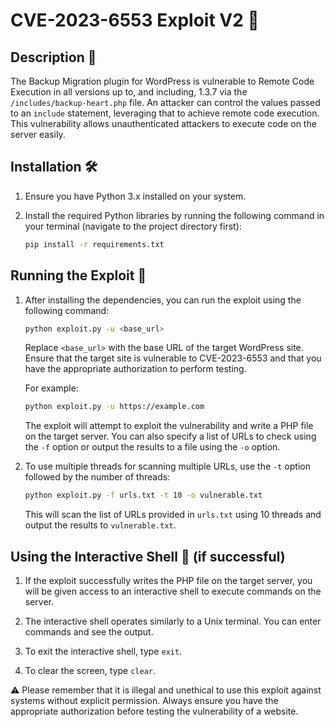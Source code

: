 # CVE-2023-6553 Exploit V2 🚀

## Description 📝

The Backup Migration plugin for WordPress is vulnerable to Remote Code Execution in all versions up to, and including, 1.3.7 via the `/includes/backup-heart.php` file. An attacker can control the values passed to an `include` statement, leveraging that to achieve remote code execution. This vulnerability allows unauthenticated attackers to execute code on the server easily.

## Installation 🛠️

1. Ensure you have Python 3.x installed on your system.

2. Install the required Python libraries by running the following command in your terminal (navigate to the project directory first):

   ```bash
   pip install -r requirements.txt
   ```

## Running the Exploit 🏃

1. After installing the dependencies, you can run the exploit using the following command:

   ```bash
   python exploit.py -u <base_url>
   ```

   Replace `<base_url>` with the base URL of the target WordPress site. Ensure that the target site is vulnerable to CVE-2023-6553 and that you have the appropriate authorization to perform testing.

   For example:

   ```bash
   python exploit.py -u https://example.com
   ```

   The exploit will attempt to exploit the vulnerability and write a PHP file on the target server. You can also specify a list of URLs to check using the `-f` option or output the results to a file using the `-o` option.

2. To use multiple threads for scanning multiple URLs, use the `-t` option followed by the number of threads:

   ```bash
   python exploit.py -f urls.txt -t 10 -o vulnerable.txt
   ```

   This will scan the list of URLs provided in `urls.txt` using 10 threads and output the results to `vulnerable.txt`.

## Using the Interactive Shell 🐚 (if successful)

1. If the exploit successfully writes the PHP file on the target server, you will be given access to an interactive shell to execute commands on the server.

2. The interactive shell operates similarly to a Unix terminal. You can enter commands and see the output.

3. To exit the interactive shell, type `exit`.

4. To clear the screen, type `clear`.

⚠️ Please remember that it is illegal and unethical to use this exploit against systems without explicit permission. Always ensure you have the appropriate authorization before testing the vulnerability of a website.